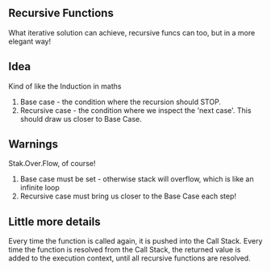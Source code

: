 ## Recursive Functions

What iterative solution can achieve, recursive funcs can too, but in a more elegant way!

## Idea

Kind of like the Induction in maths

1. Base case - the condition where the recursion should STOP.
2. Recursive case - the condition where we inspect the 'next case'. This should draw us closer to Base Case.

## Warnings

Stak.Over.Flow, of course!

1. Base case must be set - otherwise stack will overflow, which is like an infinite loop
2. Recursive case must bring us closer to the Base Case each step!

## Little more details

Every time the function is called again, it is pushed into the Call Stack.
Every time the function is resolved from the Call Stack, the returned value is added to the execution context, until all recursive functions are resolved.
